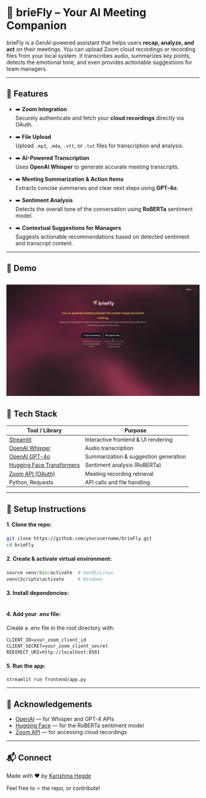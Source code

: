 # 🐝 brieFly – Your AI Meeting Companion

brieFly is a GenAI-powered assistant that helps users **recap, analyze, and act** on their meetings. You can upload Zoom cloud recordings or recording files from your local system. It transcribes audio, summarizes key points, detects the emotional tone, and even provides actionable suggestions for team managers.

---

## 🚀 Features

- ➡️ **Zoom Integration**  
  Securely authenticate and fetch your **cloud recordings** directly via OAuth.

- ➡️ **File Upload**  
  Upload `.mp3`, `.m4a`, `.vtt`, or `.txt` files for transcription and analysis.

- ➡️ **AI-Powered Transcription**  
  Uses **OpenAI Whisper** to generate accurate meeting transcripts.

- ➡️ **Meeting Summarization & Action Items**  
  Extracts concise summaries and clear next steps using **GPT-4o**.

- ➡️ **Sentiment Analysis**  
  Detects the overall tone of the conversation using **RoBERTa** sentiment model.

- ➡️ **Contextual Suggestions for Managers**  
  Suggests actionable recommendations based on detected sentiment and transcript content.

---
## 📸 Demo

![brieFly Demo](assets/demo.gif)
---

## 🧰 Tech Stack

| Tool / Library      | Purpose                                  |
|---------------------|-------------------------------------------|
| [Streamlit](https://streamlit.io/)           | Interactive frontend & UI rendering            |
| [OpenAI Whisper](https://platform.openai.com/docs/guides/speech-to-text) | Audio transcription                           |
| [OpenAI GPT-4o](https://platform.openai.com/docs/models/gpt-4o)        | Summarization & suggestion generation         |
| [Hugging Face Transformers]([https://huggingface.co/docs/transformers](https://huggingface.co/cardiffnlp/twitter-roberta-base-sentiment)) | Sentiment analysis (RoBERTa)                  |
| [Zoom API (OAuth)](https://marketplace.zoom.us/docs/api-reference/introduction/) | Meeting recording retrieval                    |
| Python, Requests     | API calls and file handling               |

---
## 🔐 Setup Instructions

#### 1. Clone the repo:
```bash
git clone https://github.com/yourusername/brieFly.git
cd brieFly
```

#### 2. Create & activate virtual environment:
```python -m venv venv
source venv/bin/activate  # macOS/Linux
venv\Scripts\activate     # Windows
```

#### 3. Install dependencies:
```pip install -r requirements.txt
```

#### 4. Add your .env file:
Create a .env file in the root directory with:
```OPENAI_API_KEY=your_openai_key
CLIENT_ID=your_zoom_client_id
CLIENT_SECRET=your_zoom_client_secret
REDIRECT_URI=http://localhost:8501
```

#### 5. Run the app:
```
streamlit run frontend/app.py
```

---
## 🙌 Acknowledgements
- [OpenAI](https://openai.com/) — for Whisper and GPT-4 APIs  
- [Hugging Face](https://huggingface.co/) — for the RoBERTa sentiment model  
- [Zoom API](https://marketplace.zoom.us/docs/api-reference/introduction/) — for accessing cloud recordings


---
## 📬 Connect

Made with ❤️ by [Karishma Hegde](https://www.linkedin.com/in/karishma-hegde/)

Feel free to ⭐️ the repo, or contribute!
